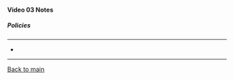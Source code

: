#### Video 03 Notes

##### Policies
---
- 

---

[Back to main](https://github.com/rot0xd/CBTNuggets/blob/master/CISSP/README.md)

